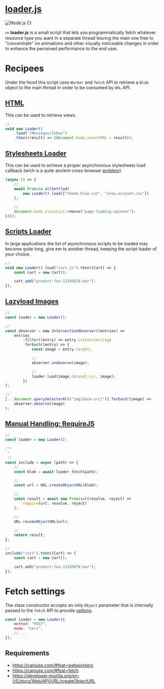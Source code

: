 # [loader.js](https://memob0x.github.io/loader/demos/index.html)

![Node.js CI](https://github.com/memob0x/loader/workflows/Node.js%20CI/badge.svg?branch=new-aim)

💤 **loader.js** is a small script that lets you programmatically fetch whatever resource type you want in a separate thread leaving the main one free to "concentrate" on animations and other visually noticeable changes in order to enhance the perceived performance to the end user.

# Recipees

Under the hood this script uses `Worker` and `fetch` API to retrieve a `Blob` object to the main thread in order to be consumed by `URL` API.

## [HTML](https://memob0x.github.io/loader/demos/html.html)

This can be used to retrieve views.

```javascript
//
void new Loader()
    .load("/Messages/Inbox")
    .then((result) => (document.body.innerHTML = result));
```

## [Stylesheets Loader](https://memob0x.github.io/loader/demos/styles.html)

This can be used to achieve a proper asynchronous stylesheets load callback (wich is a quite ancient cross-browser [problem](https://www.phpied.com/when-is-a-stylesheet-really-loaded/)).

```javascript
(async () => {
    //
    await Promise.allSettled(
        new Loader().load(["theme.blue.css", "area.account.css"])
    );

    //
    document.body.classList.remove("page-loading-spinner");
})();
```

## [Scripts Loader](https://memob0x.github.io/loader/demos/scripts.html)

In large applications the list of asynchronous scripts to be loaded may become quite long, give em to another thread, keeping the script loader of your choice.

```javascript
//
void new Loader().load("cart.js").then((Cart) => {
    const cart = new Cart();

    cart.add("product-foo-12345678-bar");
});
```

## [Lazyload Images](https://memob0x.github.io/loader/demos/image.html)

```javascript
//
const loader = new Loader();

//
const observer = new IntersectionObserver((entries) =>
    entries
        .filter((entry) => entry.isIntersecting)
        .forEach((entry) => {
            const image = entry.target;

            //
            observer.unobserve(image);

            //
            loader.load(image.dataset.src, image);
        })
);

//
[...document.querySelectorAll("img[data-src]")].forEach((image) =>
    observer.observe(image)
);
```

## [Manual Handling: RequireJS](https://memob0x.github.io/loader/demos/require.html)

```javascript
//
const loader = new Loader();

/**
 *
 */
const include = async (path) => {
    //
    const blob = await loader.fetch(path);

    //
    const url = URL.createObjectURL(blob);

    //
    const result = await new Promise((resolve, reject) =>
        require(url, resolve, reject)
    );

    //
    URL.revokeObjectURL(url);

    //
    return result;
};

//
include("cart").then((Cart) => {
    const cart = new Cart();

    cart.add("product-foo-12345678-bar");
});
```

# Fetch settings

The class constructor accepts an only `Object` parameter that is internally passed to the `fetch` API to provide [options](https://developer.mozilla.org/en-US/docs/Web/API/Fetch_API/Using_Fetch#Supplying_request_options).

```javascript
const loader = new Loader({
    method: "POST",
    mode: "cors",
    // ...
});
```

## Requirements

-   https://caniuse.com/#feat=webworkers
-   https://caniuse.com/#feat=fetch
-   https://developer.mozilla.org/en-US/docs/Web/API/URL/createObjectURL
